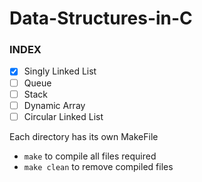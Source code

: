 # Data-Structures-in-C

### INDEX
- [X] Singly Linked List
- [ ] Queue
- [ ] Stack
- [ ] Dynamic Array
- [ ] Circular Linked List

Each directory has its own MakeFile
- `make` to compile all files required
- `make clean` to remove compiled files

